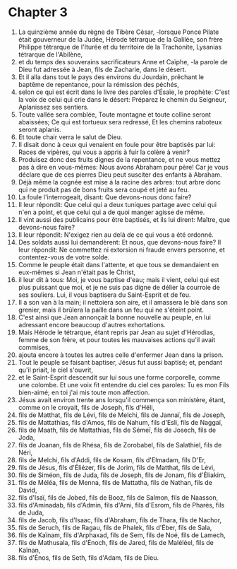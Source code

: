 # Chapter 3

1. La quinzième année du règne de Tibère César, -lorsque Ponce Pilate était gouverneur de la Judée, Hérode tétrarque de la Galilée, son frère Philippe tétrarque de l'Iturée et du territoire de la Trachonite, Lysanias tétrarque de l'Abilène,
2. et du temps des souverains sacrificateurs Anne et Caïphe, -la parole de Dieu fut adressée à Jean, fils de Zacharie, dans le désert.
3. Et il alla dans tout le pays des environs du Jourdain, prêchant le baptême de repentance, pour la rémission des péchés,
4. selon ce qui est écrit dans le livre des paroles d'Ésaïe, le prophète: C'est la voix de celui qui crie dans le désert: Préparez le chemin du Seigneur, Aplanissez ses sentiers.
5. Toute vallée sera comblée, Toute montagne et toute colline seront abaissées; Ce qui est tortueux sera redressé, Et les chemins raboteux seront aplanis.
6. Et toute chair verra le salut de Dieu.
7. Il disait donc à ceux qui venaient en foule pour être baptisés par lui: Races de vipères, qui vous a appris à fuir la colère à venir?
8. Produisez donc des fruits dignes de la repentance, et ne vous mettez pas à dire en vous-mêmes: Nous avons Abraham pour père! Car je vous déclare que de ces pierres Dieu peut susciter des enfants à Abraham.
9. Déjà même la cognée est mise à la racine des arbres: tout arbre donc qui ne produit pas de bons fruits sera coupé et jeté au feu.
10. La foule l'interrogeait, disant: Que devons-nous donc faire?
11. Il leur répondit: Que celui qui a deux tuniques partage avec celui qui n'en a point, et que celui qui a de quoi manger agisse de même.
12. Il vint aussi des publicains pour être baptisés, et ils lui dirent: Maître, que devons-nous faire?
13. Il leur répondit: N'exigez rien au delà de ce qui vous a été ordonné.
14. Des soldats aussi lui demandèrent: Et nous, que devons-nous faire? Il leur répondit: Ne commettez ni extorsion ni fraude envers personne, et contentez-vous de votre solde.
15. Comme le peuple était dans l'attente, et que tous se demandaient en eux-mêmes si Jean n'était pas le Christ,
16. il leur dit à tous: Moi, je vous baptise d'eau; mais il vient, celui qui est plus puissant que moi, et je ne suis pas digne de délier la courroie de ses souliers. Lui, il vous baptisera du Saint-Esprit et de feu.
17. Il a son van à la main; il nettoiera son aire, et il amassera le blé dans son grenier, mais il brûlera la paille dans un feu qui ne s'éteint point.
18. C'est ainsi que Jean annonçait la bonne nouvelle au peuple, en lui adressant encore beaucoup d'autres exhortations.
19. Mais Hérode le tétrarque, étant repris par Jean au sujet d'Hérodias, femme de son frère, et pour toutes les mauvaises actions qu'il avait commises,
20. ajouta encore à toutes les autres celle d'enfermer Jean dans la prison.
21. Tout le peuple se faisant baptiser, Jésus fut aussi baptisé; et, pendant qu'il priait, le ciel s'ouvrit,
22. et le Saint-Esprit descendit sur lui sous une forme corporelle, comme une colombe. Et une voix fit entendre du ciel ces paroles: Tu es mon Fils bien-aimé; en toi j'ai mis toute mon affection.
23. Jésus avait environ trente ans lorsqu'il commença son ministère, étant, comme on le croyait, fils de Joseph, fils d'Héli,
24. fils de Matthat, fils de Lévi, fils de Melchi, fils de Jannaï, fils de Joseph,
25. fils de Mattathias, fils d'Amos, fils de Nahum, fils d'Esli, fils de Naggaï,
26. fils de Maath, fils de Mattathias, fils de Sémeï, fils de Josech, fils de Joda,
27. fils de Joanan, fils de Rhésa, fils de Zorobabel, fils de Salathiel, fils de Néri,
28. fils de Melchi, fils d'Addi, fils de Kosam, fils d'Elmadam, fils D'Er,
29. fils de Jésus, fils d'Éliézer, fils de Jorim, fils de Matthat, fils de Lévi,
30. fils de Siméon, fils de Juda, fils de Joseph, fils de Jonam, fils d'Éliakim,
31. fils de Méléa, fils de Menna, fils de Mattatha, fils de Nathan, fils de David,
32. fils d'Isaï, fils de Jobed, fils de Booz, fils de Salmon, fils de Naasson,
33. fils d'Aminadab, fils d'Admin, fils d'Arni, fils d'Esrom, fils de Pharès, fils de Juda,
34. fils de Jacob, fils d'Isaac, fils d'Abraham, fils de Thara, fils de Nachor,
35. fils de Seruch, fils de Ragau, fils de Phalek, fils d'Éber, fils de Sala,
36. fils de Kaïnam, fils d'Arphaxad, fils de Sem, fils de Noé, fils de Lamech,
37. fils de Mathusala, fils d'Énoch, fils de Jared, fils de Maléléel, fils de Kaïnan,
38. fils d'Énos, fils de Seth, fils d'Adam, fils de Dieu.

